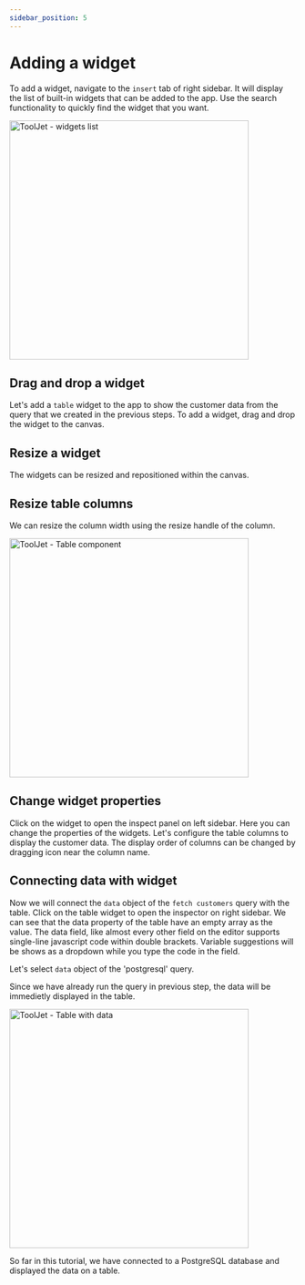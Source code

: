 ```yaml
---
sidebar_position: 5
---
```


# Adding a widget

To add a widget, navigate to the `insert` tab of right sidebar. It will display the list of built-in widgets that can be added to the app. Use the search functionality to quickly find the widget that you want. 

<img src="/img/tutorial/adding-widget/widgets.gif" alt="ToolJet - widgets list" height="420"/>

## Drag and drop a widget
Let's add a `table` widget to the app to show the customer data from the query that we created in the previous steps.
To add a widget, drag and drop the widget to the canvas.

## Resize a widget
The widgets can be resized and repositioned within the canvas.

## Resize table columns
We can resize the column width using the resize handle of the column.

<img class="screenshot-full" src="/img/tutorial/adding-widget/table.gif" alt="ToolJet - Table component" height="420"/>

## Change widget properties
Click on the widget to open the inspect panel on left sidebar. Here you can change the properties of the widgets. Let's configure the table columns to display the customer data. The display order of columns can be changed by dragging icon near the column name.

## Connecting data with widget 
Now we will connect the `data` object of the `fetch customers` query with the table. Click on the table widget to open the inspector on right sidebar. We can see that the data property of the table have an empty array as the value. The data field, like almost every other field on the editor supports single-line javascript code within double brackets. Variable suggestions will be shows as a dropdown while you type the code in the field.

Let's select `data` object of the 'postgresql' query. 

Since we have already run the query in previous step, the data will be immedietly displayed in the table.

<img class="screenshot-full" src="/img/tutorial/adding-widget/table-data.gif" alt="ToolJet - Table with data" height="420"/>

So far in this tutorial, we have connected to a PostgreSQL database and displayed the data on a table.